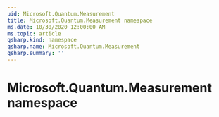 ```yaml
---
uid: Microsoft.Quantum.Measurement
title: Microsoft.Quantum.Measurement namespace
ms.date: 10/30/2020 12:00:00 AM
ms.topic: article
qsharp.kind: namespace
qsharp.name: Microsoft.Quantum.Measurement
qsharp.summary: ''
---
```


# Microsoft.Quantum.Measurement namespace



